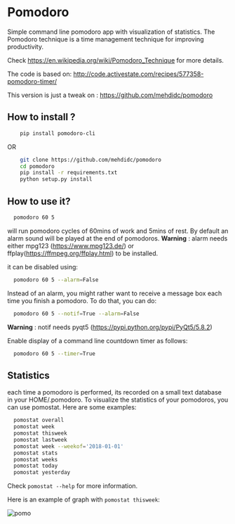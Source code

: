 # Pomodoro

Simple command line pomodoro app with visualization of statistics.
The Pomodoro technique is a time management technique for improving productivity.

Check <https://en.wikipedia.org/wiki/Pomodoro_Technique>
for more details.

The code is based on: <http://code.activestate.com/recipes/577358-pomodoro-timer/>

This version is just a tweak on : <https://github.com/mehdidc/pomodoro>

## How to install ?

```bash
    pip install pomodoro-cli
```

OR

```bash
    git clone https://github.com/mehdidc/pomodoro
    cd pomodoro
    pip install -r requirements.txt
    python setup.py install
```


## How to use it?

```bash
  pomodoro 60 5
```

will run pomodoro cycles of 60mins of work and 5mins of rest. 
By default an alarm sound will be played at the end of pomodoros.
**Warning** : alarm needs either mpg123 (https://www.mpg123.de/) or 
ffplay(https://ffmpeg.org/ffplay.html) to be installed.

it can be disabled using:
  
```bash
  pomodoro 60 5 --alarm=False
```

Instead of an alarm, you might rather want to receive a message box each time you finish a pomodoro. 
To do that, you can do:

```bash
  pomodoro 60 5 --notif=True --alarm=False
```

**Warning** : notif needs pyqt5 (https://pypi.python.org/pypi/PyQt5/5.8.2)

Enable display of a command line countdown timer as follows:

```bash
  pomodoro 60 5 --timer=True
```


## Statistics

each time a pomodoro is performed, its recorded on a small text database in your HOME/.pomodoro. To visualize the statistics of your pomodoros, you can use pomostat. Here are some examples:

```bash
  pomostat overall
  pomostat week
  pomostat thisweek
  pomostat lastweek
  pomostat week --weekof='2018-01-01'
  pomostat stats
  pomostat weeks
  pomostat today
  pomostat yesterday
```

Check ```pomostat --help``` for more information. 

Here is an example of graph with ```pomostat thisweek```:

![pomo](https://raw.githubusercontent.com/mehdidc/pomodoro/master/pomo.png)



